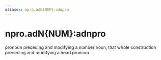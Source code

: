 ```yaml
---
aliases: npro.adN{NUM}:adnpro
---
```

# npro.adN{NUM}:adnpro

pronoun preceding and modifying a number noun, that whole construction preceding and modifying a head pronoun